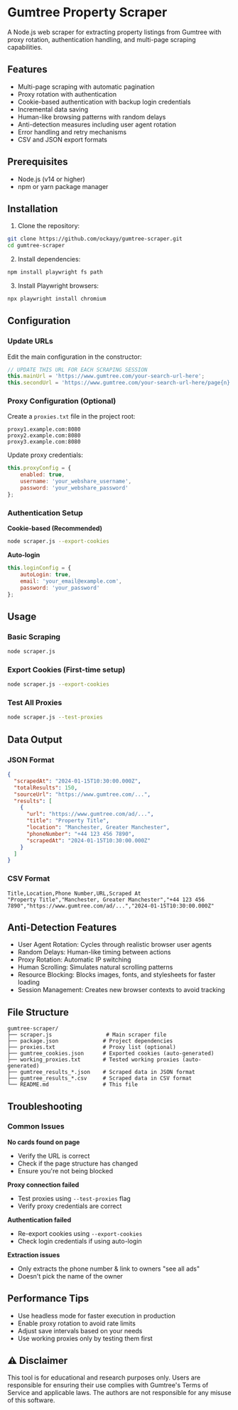 # Gumtree Property Scraper

A Node.js web scraper for extracting property listings from Gumtree with proxy rotation, authentication handling, and multi-page scraping capabilities.

## Features

- Multi-page scraping with automatic pagination
- Proxy rotation with authentication
- Cookie-based authentication with backup login credentials
- Incremental data saving
- Human-like browsing patterns with random delays
- Anti-detection measures including user agent rotation
- Error handling and retry mechanisms
- CSV and JSON export formats

## Prerequisites

- Node.js (v14 or higher)
- npm or yarn package manager

## Installation

1. Clone the repository:
```bash
git clone https://github.com/ockayy/gumtree-scraper.git
cd gumtree-scraper
```

2. Install dependencies:
```bash
npm install playwright fs path
```

3. Install Playwright browsers:
```bash
npx playwright install chromium
```

## Configuration

### Update URLs

Edit the main configuration in the constructor:

```javascript
// UPDATE THIS URL FOR EACH SCRAPING SESSION
this.mainUrl = 'https://www.gumtree.com/your-search-url-here';
this.secondUrl = 'https://www.gumtree.com/your-search-url-here/page{n}';
```

### Proxy Configuration (Optional)

Create a `proxies.txt` file in the project root:
```
proxy1.example.com:8080
proxy2.example.com:8080
proxy3.example.com:8080
```

Update proxy credentials:
```javascript
this.proxyConfig = {
    enabled: true,
    username: 'your_webshare_username',
    password: 'your_webshare_password'
};
```

### Authentication Setup

**Cookie-based (Recommended)**
```bash
node scraper.js --export-cookies
```

**Auto-login**
```javascript
this.loginConfig = {
    autoLogin: true,
    email: 'your_email@example.com',
    password: 'your_password'
};
```

## Usage

### Basic Scraping
```bash
node scraper.js
```

### Export Cookies (First-time setup)
```bash
node scraper.js --export-cookies
```

### Test All Proxies
```bash
node scraper.js --test-proxies
```

## Data Output

### JSON Format
```json
{
  "scrapedAt": "2024-01-15T10:30:00.000Z",
  "totalResults": 150,
  "sourceUrl": "https://www.gumtree.com/...",
  "results": [
    {
      "url": "https://www.gumtree.com/ad/...",
      "title": "Property Title",
      "location": "Manchester, Greater Manchester",
      "phoneNumber": "+44 123 456 7890",
      "scrapedAt": "2024-01-15T10:30:00.000Z"
    }
  ]
}
```

### CSV Format
```csv
Title,Location,Phone Number,URL,Scraped At
"Property Title","Manchester, Greater Manchester","+44 123 456 7890","https://www.gumtree.com/ad/...","2024-01-15T10:30:00.000Z"
```

## Anti-Detection Features

- User Agent Rotation: Cycles through realistic browser user agents
- Random Delays: Human-like timing between actions
- Proxy Rotation: Automatic IP switching
- Human Scrolling: Simulates natural scrolling patterns
- Resource Blocking: Blocks images, fonts, and stylesheets for faster loading
- Session Management: Creates new browser contexts to avoid tracking

## File Structure

```
gumtree-scraper/
├── scraper.js                 # Main scraper file
├── package.json              # Project dependencies
├── proxies.txt               # Proxy list (optional)
├── gumtree_cookies.json      # Exported cookies (auto-generated)
├── working_proxies.txt       # Tested working proxies (auto-generated)
├── gumtree_results_*.json    # Scraped data in JSON format
├── gumtree_results_*.csv     # Scraped data in CSV format
└── README.md                 # This file
```

## Troubleshooting

### Common Issues

**No cards found on page**
- Verify the URL is correct
- Check if the page structure has changed
- Ensure you're not being blocked

**Proxy connection failed**
- Test proxies using `--test-proxies` flag
- Verify proxy credentials are correct

**Authentication failed**
- Re-export cookies using `--export-cookies`
- Check login credentials if using auto-login

**Extraction issues**
- Only extracts the phone number & link to owners "see all ads"
- Doesn't pick the name of the owner

## Performance Tips

- Use headless mode for faster execution in production
- Enable proxy rotation to avoid rate limits
- Adjust save intervals based on your needs
- Use working proxies only by testing them first

## ⚠️ Disclaimer

This tool is for educational and research purposes only. Users are responsible for ensuring their use complies with Gumtree's Terms of Service and applicable laws. The authors are not responsible for any misuse of this software.

